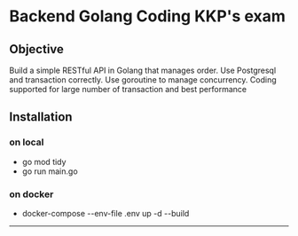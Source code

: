 # Backend Golang Coding KKP's exam

## Objective
Build a simple RESTful API in Golang that manages order. 
Use Postgresql and transaction correctly.
Use goroutine to manage concurrency.
Coding supported for large number of transaction and best performance

## Installation
### on local
- go mod tidy
- go run main.go
### on docker
- docker-compose --env-file .env up -d --build
---